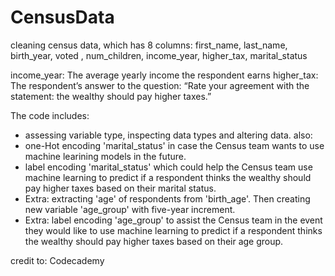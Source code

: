 # CensusData

cleaning census data, which has 8 columns: first_name, last_name, birth_year, voted , num_children, income_year, higher_tax, marital_status

income_year: The average yearly income the respondent earns
higher_tax: The respondent’s answer to the question: “Rate your agreement with the statement: the wealthy should pay higher taxes.”

The code includes:
- assessing variable type, inspecting data types and altering data.
also:
- one-Hot encoding 'marital_status' in case the Census team wants to use machine learining models in the future.
- label encoding 'marital_status' which could help the Census team use machine learning to predict if a respondent thinks the wealthy should pay higher taxes based on their marital status.
- Extra: extracting 'age' of respondents from 'birth_age'. Then creating new variable 'age_group' with five-year increment.
- Extra: label encoding 'age_group' to assist the Census team in the event they would like to use machine learning to predict if a respondent thinks the wealthy should pay higher taxes based on their age group.

credit to: Codecademy
